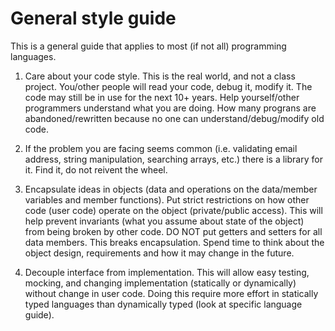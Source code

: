 General style guide
====================

This is a general guide that applies to most (if not all) programming languages.

1. Care about your code style. This is the real world, and not a class project. You/other people will read your code, debug it, modify it. The code may still be in use for the next 10+ years. Help yourself/other programmers understand what you are doing. How many prograns are abandoned/rewritten because no one can understand/debug/modify old code.

2. If the problem you are facing seems common (i.e. validating email address, string manipulation, searching arrays, etc.) 
there is a library for it. Find it, do not reivent the wheel.

3. Encapsulate ideas in objects (data and operations on the data/member variables and member functions). Put strict restrictions on how other code (user code) operate on the object (private/public access). This will help prevent invariants (what you assume about state of the object) from being broken by other code. DO NOT put getters and setters for all data members. This breaks encapsulation. Spend time to think about the object design, requirements and how it may change in the future.

4. Decouple interface from implementation. This will allow easy testing, mocking, and changing implementation (statically or dynamically) without change in user code. Doing this require more effort in statically typed languages than dynamically typed (look at specific language guide). 
